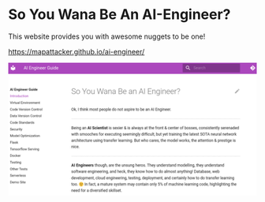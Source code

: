 # So You Wana Be An AI-Engineer?

This website provides you with awesome nuggets to be one!

https://mapattacker.github.io/ai-engineer/

![](https://github.com/mapattacker/ai-engineer/blob/master/images/intro.png?raw=true)